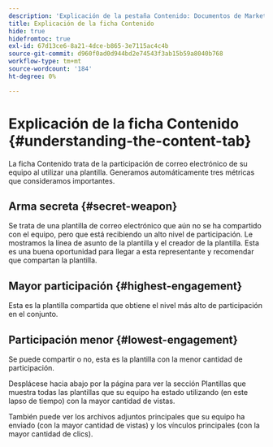 ```yaml
---
description: 'Explicación de la pestaña Contenido: Documentos de Marketo: Documentación del producto'
title: Explicación de la ficha Contenido
hide: true
hidefromtoc: true
exl-id: 67d13ce6-8a21-4dce-b865-3e7115ac4c4b
source-git-commit: d960f0ad0d944bd2e74543f3ab15b59a8040b768
workflow-type: tm+mt
source-wordcount: '184'
ht-degree: 0%

---
```


# Explicación de la ficha Contenido {#understanding-the-content-tab}

La ficha Contenido trata de la participación de correo electrónico de su equipo al utilizar una plantilla. Generamos automáticamente tres métricas que consideramos importantes.

## Arma secreta {#secret-weapon}

Se trata de una plantilla de correo electrónico que aún no se ha compartido con el equipo, pero que está recibiendo un alto nivel de participación. Le mostramos la línea de asunto de la plantilla y el creador de la plantilla. Esta es una buena oportunidad para llegar a esta representante y recomendar que compartan la plantilla.

## Mayor participación {#highest-engagement}

Esta es la plantilla compartida que obtiene el nivel más alto de participación en el conjunto.

## Participación menor {#lowest-engagement}

Se puede compartir o no, esta es la plantilla con la menor cantidad de participación.

Desplácese hacia abajo por la página para ver la sección Plantillas que muestra todas las plantillas que su equipo ha estado utilizando (en este lapso de tiempo) con la mayor cantidad de vistas.

También puede ver los archivos adjuntos principales que su equipo ha enviado (con la mayor cantidad de vistas) y los vínculos principales (con la mayor cantidad de clics).
